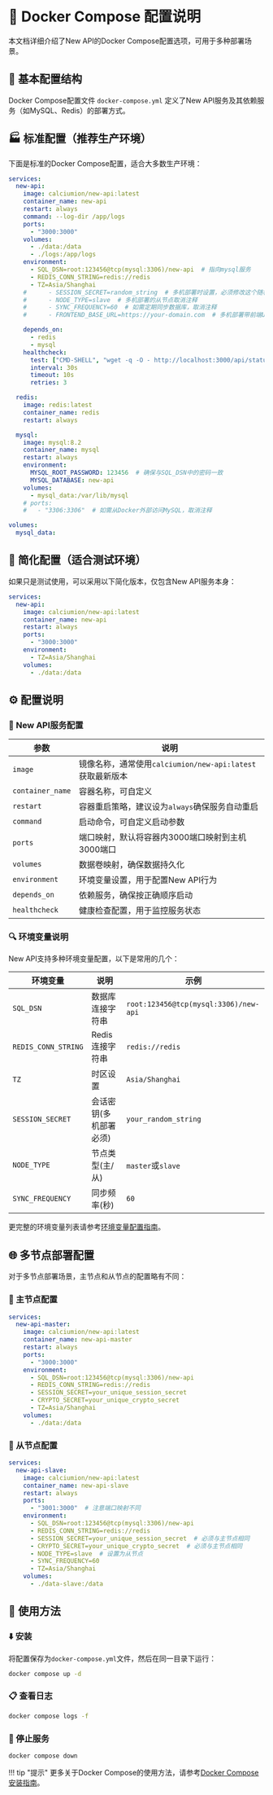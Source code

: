 # 📄 Docker Compose 配置说明

本文档详细介绍了New API的Docker Compose配置选项，可用于多种部署场景。

## 🧱 基本配置结构

Docker Compose配置文件 `docker-compose.yml` 定义了New API服务及其依赖服务（如MySQL、Redis）的部署方式。

## 🏭 标准配置（推荐生产环境）

下面是标准的Docker Compose配置，适合大多数生产环境：

```yaml
services:
  new-api:
    image: calciumion/new-api:latest
    container_name: new-api
    restart: always
    command: --log-dir /app/logs
    ports:
      - "3000:3000"
    volumes:
      - ./data:/data
      - ./logs:/app/logs
    environment:
      - SQL_DSN=root:123456@tcp(mysql:3306)/new-api  # 指向mysql服务
      - REDIS_CONN_STRING=redis://redis
      - TZ=Asia/Shanghai
    #      - SESSION_SECRET=random_string  # 多机部署时设置，必须修改这个随机字符串！！！！！！！
    #      - NODE_TYPE=slave  # 多机部署的从节点取消注释
    #      - SYNC_FREQUENCY=60  # 如需定期同步数据库，取消注释
    #      - FRONTEND_BASE_URL=https://your-domain.com  # 多机部署带前端URL时取消注释

    depends_on:
      - redis
      - mysql
    healthcheck:
      test: ["CMD-SHELL", "wget -q -O - http://localhost:3000/api/status | grep -o '\"success\":\\s*true' | awk -F: '{print $$2}'"]
      interval: 30s
      timeout: 10s
      retries: 3

  redis:
    image: redis:latest
    container_name: redis
    restart: always

  mysql:
    image: mysql:8.2
    container_name: mysql
    restart: always
    environment:
      MYSQL_ROOT_PASSWORD: 123456  # 确保与SQL_DSN中的密码一致
      MYSQL_DATABASE: new-api
    volumes:
      - mysql_data:/var/lib/mysql
    # ports:
    #   - "3306:3306"  # 如需从Docker外部访问MySQL，取消注释

volumes:
  mysql_data:
```

## 🧪 简化配置（适合测试环境）

如果只是测试使用，可以采用以下简化版本，仅包含New API服务本身：

```yaml
services:
  new-api:
    image: calciumion/new-api:latest
    container_name: new-api
    restart: always
    ports:
      - "3000:3000"
    environment:
      - TZ=Asia/Shanghai
    volumes:
      - ./data:/data
```

## ⚙️ 配置说明

### 🔧 New API服务配置

| 参数 | 说明 |
|------|------|
| `image` | 镜像名称，通常使用`calciumion/new-api:latest`获取最新版本 |
| `container_name` | 容器名称，可自定义 |
| `restart` | 容器重启策略，建议设为`always`确保服务自动重启 |
| `command` | 启动命令，可自定义启动参数 |
| `ports` | 端口映射，默认将容器内3000端口映射到主机3000端口 |
| `volumes` | 数据卷映射，确保数据持久化 |
| `environment` | 环境变量设置，用于配置New API行为 |
| `depends_on` | 依赖服务，确保按正确顺序启动 |
| `healthcheck` | 健康检查配置，用于监控服务状态 |

### 🔍 环境变量说明

New API支持多种环境变量配置，以下是常用的几个：

| 环境变量 | 说明 | 示例 |
|---------|------|------|
| `SQL_DSN` | 数据库连接字符串 | `root:123456@tcp(mysql:3306)/new-api` |
| `REDIS_CONN_STRING` | Redis连接字符串 | `redis://redis` |
| `TZ` | 时区设置 | `Asia/Shanghai` |
| `SESSION_SECRET` | 会话密钥(多机部署必须) | `your_random_string` |
| `NODE_TYPE` | 节点类型(主/从) | `master`或`slave` |
| `SYNC_FREQUENCY` | 同步频率(秒) | `60` |

更完整的环境变量列表请参考[环境变量配置指南](environment-variables.md)。

## 🌐 多节点部署配置

对于多节点部署场景，主节点和从节点的配置略有不同：

### 👑 主节点配置

```yaml
services:
  new-api-master:
    image: calciumion/new-api:latest
    container_name: new-api-master
    restart: always
    ports:
      - "3000:3000"
    environment:
      - SQL_DSN=root:123456@tcp(mysql:3306)/new-api
      - REDIS_CONN_STRING=redis://redis
      - SESSION_SECRET=your_unique_session_secret
      - CRYPTO_SECRET=your_unique_crypto_secret
      - TZ=Asia/Shanghai
    volumes:
      - ./data:/data
```

### 👥 从节点配置

```yaml
services:
  new-api-slave:
    image: calciumion/new-api:latest
    container_name: new-api-slave
    restart: always
    ports:
      - "3001:3000"  # 注意端口映射不同
    environment:
      - SQL_DSN=root:123456@tcp(mysql:3306)/new-api
      - REDIS_CONN_STRING=redis://redis
      - SESSION_SECRET=your_unique_session_secret  # 必须与主节点相同
      - CRYPTO_SECRET=your_unique_crypto_secret  # 必须与主节点相同
      - NODE_TYPE=slave  # 设置为从节点
      - SYNC_FREQUENCY=60
      - TZ=Asia/Shanghai
    volumes:
      - ./data-slave:/data
```

## 📝 使用方法

### ⬇️ 安装

将配置保存为`docker-compose.yml`文件，然后在同一目录下运行：

```bash
docker compose up -d
```

### 📋 查看日志

```bash
docker compose logs -f
```

### 🛑 停止服务

```bash
docker compose down
```

!!! tip "提示"
    更多关于Docker Compose的使用方法，请参考[Docker Compose安装指南](docker-compose-installation.md)。
